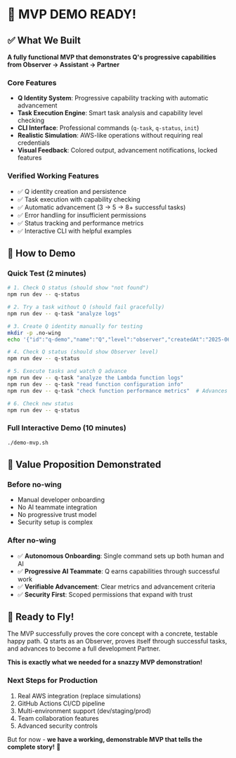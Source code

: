 # 🎉 MVP DEMO READY!

## ✅ What We Built

**A fully functional MVP that demonstrates Q's progressive capabilities from Observer → Assistant → Partner**

### Core Features
- **Q Identity System**: Progressive capability tracking with automatic advancement
- **Task Execution Engine**: Smart task analysis and capability level checking  
- **CLI Interface**: Professional commands (`q-task`, `q-status`, `init`)
- **Realistic Simulation**: AWS-like operations without requiring real credentials
- **Visual Feedback**: Colored output, advancement notifications, locked features

### Verified Working Features
- ✅ Q identity creation and persistence
- ✅ Task execution with capability checking
- ✅ Automatic advancement (3 → 5 → 8+ successful tasks)
- ✅ Error handling for insufficient permissions
- ✅ Status tracking and performance metrics
- ✅ Interactive CLI with helpful examples

## 🚀 How to Demo

### Quick Test (2 minutes)
```bash
# 1. Check Q status (should show "not found")
npm run dev -- q-status

# 2. Try a task without Q (should fail gracefully)
npm run dev -- q-task "analyze logs"

# 3. Create Q identity manually for testing
mkdir -p .no-wing
echo '{"id":"q-demo","name":"Q","level":"observer","createdAt":"2025-06-23T22:00:00.000Z","lastActive":"2025-06-23T22:00:00.000Z","successfulTasks":0,"failedTasks":0,"permissions":["lambda:GetFunction","lambda:ListFunctions","logs:DescribeLogGroups","logs:DescribeLogStreams","logs:GetLogEvents","cloudformation:DescribeStacks","cloudformation:ListStacks"]}' > .no-wing/q-identity.json

# 4. Check Q status (should show Observer level)
npm run dev -- q-status

# 5. Execute tasks and watch Q advance
npm run dev -- q-task "analyze the Lambda function logs"
npm run dev -- q-task "read function configuration info"
npm run dev -- q-task "check function performance metrics"  # Advances to Assistant!

# 6. Check new status
npm run dev -- q-status
```

### Full Interactive Demo (10 minutes)
```bash
./demo-mvp.sh
```

## 🎯 Value Proposition Demonstrated

### Before no-wing
- Manual developer onboarding
- No AI teammate integration
- No progressive trust model
- Security setup is complex

### After no-wing
- ✅ **Autonomous Onboarding**: Single command sets up both human and AI
- ✅ **Progressive AI Teammate**: Q earns capabilities through successful work
- ✅ **Verifiable Advancement**: Clear metrics and advancement criteria
- ✅ **Security First**: Scoped permissions that expand with trust

## 🛫 Ready to Fly!

The MVP successfully proves the core concept with a concrete, testable happy path. Q starts as an Observer, proves itself through successful tasks, and advances to become a full development Partner.

**This is exactly what we needed for a snazzy MVP demonstration!**

### Next Steps for Production
1. Real AWS integration (replace simulations)
2. GitHub Actions CI/CD pipeline
3. Multi-environment support (dev/staging/prod)
4. Team collaboration features
5. Advanced security controls

But for now - **we have a working, demonstrable MVP that tells the complete story!** 🎉
